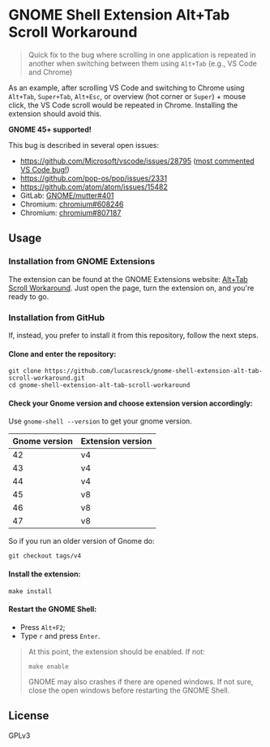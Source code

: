 # GNOME Shell Extension Alt+Tab Scroll Workaround

> Quick fix to the bug where scrolling in one application is repeated in another when switching between them using `Alt+Tab` (e.g., VS Code and Chrome)

As an example, after scrolling VS Code and switching to Chrome using `Alt+Tab`, `Super+Tab`, `Alt+Esc`, or overview (hot corner or `Super`) + mouse click, the VS Code scroll would be repeated in Chrome. Installing the extension should avoid this.

**GNOME 45+ supported!**

This bug is described in several open issues:
- https://github.com/Microsoft/vscode/issues/28795 ([most commented VS Code bug!](https://github.com/microsoft/vscode/issues?q=is%3Aissue+is%3Aopen+sort%3Acomments-desc+label%3Abug))
- https://github.com/pop-os/pop/issues/2331
- https://github.com/atom/atom/issues/15482
- GitLab: [GNOME/mutter#401](https://gitlab.gnome.org/GNOME/mutter/-/issues/401)
- Chromium: [chromium#608246](https://bugs.chromium.org/p/chromium/issues/detail?id=608246)
- Chromium: [chromium#807187](https://bugs.chromium.org/p/chromium/issues/detail?id=807187)

## Usage

### Installation from GNOME Extensions

The extension can be found at the GNOME Extensions website: [Alt+Tab Scroll Workaround](https://extensions.gnome.org/extension/5282/alttab-scroll-workaround/). Just open the page, turn the extension on, and you're ready to go.

### Installation from GitHub

If, instead, you prefer to install it from this repository, follow the next steps.

#### Clone and enter the repository:
```
git clone https://github.com/lucasresck/gnome-shell-extension-alt-tab-scroll-workaround.git
cd gnome-shell-extension-alt-tab-scroll-workaround
```

#### Check your Gnome version and choose extension version accordingly:

Use ```gnome-shell --version``` to get your gnome version.

|Gnome version  |Extension version|
|-|-|
|42|v4|
|43|v4|
|44|v4|
|45|v8|
|46|v8|
|47|v8|

So if you run an older version of Gnome do:
```
git checkout tags/v4
```

#### Install the extension:
```
make install
```

#### Restart the GNOME Shell:

- Press `Alt+F2`;
- Type `r` and press `Enter`.

> At this point, the extension should be enabled. If not:
> ```
> make enable
> ```
> GNOME may also crashes if there are opened windows.
> If not sure, close the open windows before restarting the GNOME Shell.

## License
GPLv3
